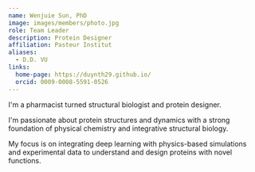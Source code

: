 ```yaml
---
name: Wenjuie Sun, PhD
image: images/members/photo.jpg
role: Team Leader
description: Protein Designer
affiliation: Pasteur Institut
aliases:
  - D.D. VU
links:
  home-page: https://duynth29.github.io/
  orcid: 0009-0008-5591-0526
---
```

I'm a pharmacist turned structural biologist and protein designer.

I'm passionate about protein structures and dynamics with a strong foundation of physical chemistry and integrative structural biology.

My focus is on integrating deep learning with physics-based simulations and experimental data to understand and design proteins with novel functions.
